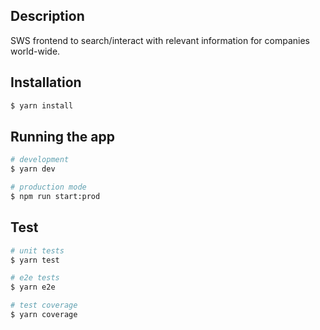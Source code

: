 ## Description

SWS frontend to search/interact with relevant information for companies world-wide.

## Installation

```bash
$ yarn install
```

## Running the app

```bash
# development
$ yarn dev

# production mode
$ npm run start:prod
```

## Test

```bash
# unit tests
$ yarn test

# e2e tests
$ yarn e2e

# test coverage
$ yarn coverage
```
